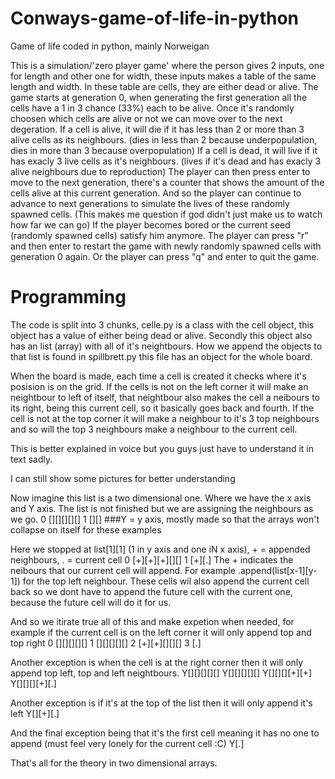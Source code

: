 # Conways-game-of-life-in-python
Game of life coded in python, mainly Norweigan

This is a simulation/'zero player game' where the person gives 2 inputs, one for length and other one for width, these inputs makes a table of the same length and width.
In these table are cells, they are either dead or alive. The game starts at generation 0, when generating the first generation all the cells have a 1 in 3 chance (33%) each to be alive. Once it's randomly choosen which cells are alive or not we can move over to the next degeration.
If a cell is alive, it will die if it has less than 2 or more than 3 alive cells as its neighbours. 
(dies in less than 2 because underpopulation, dies in more than 3 because overpopulation)
If a cell is dead, it will live if it has exacly 3 live cells as it's neighbours.
(lives if it's dead and has exacly 3 alive neighbours due to reproduction)
The player can then press enter to move to the next generation, there's a counter that shows the amount of the cells alive at this current generation.
And so the player can continue to advance to next generations to simulate the lives of these randomly spawned cells.
(This makes me question if god didn't just make us to watch how far we can go)
If the player becomes bored or the current seed (randomly spawned cells) satisfy him anymore. The player can press "r" and then enter to restart the game
with newly randomly spawned cells with generation 0 again. Or the player can press "q" and enter to quit the game.

# Programming
The code is split into 3 chunks, celle.py is a class with the cell object, this object has a value of either being dead or alive. Secondly this object also has
an list (array) with all of it's neightbours. How we append the objects to that list is found in spillbrett.py this file has an object for the whole board. 

When the board is made, each time a cell is created it checks where it's posision is on the grid. If the cells is not on the left corner it will make an 
neightbour to left of itself, that neightbour also makes the cell a neibours to its right, being this current cell, so it basically goes back and fourth.
If the cell is not at the top corner it will make a neighbour to it's 3 top neighbours and so will the top 3 neighbours make a neighbour to the current cell.

This is better explained in voice but you guys just have to understand it in text sadly.

I can still show some pictures for better understanding

Now imagine this list is a two dimensional one. Where we have the x axis and Y axis.
The list is not finished but we are assigning the neighbours as we go.
0 [][][][][]
1 [][]
###Y = y axis, mostly made so that the arrays won't collapse on itself for these examples

Here we stopped at list[1][1] (1 in y axis and one iN x axis), + = appended neighbours, . = current cell
0 [+][+][+][][]
1 [+][.]
The + indicates the neibours that our current cell will append. For example .append(list[x-1][y-1])
for the top left neighbour.
These cells wil also append the current cell back so we dont have to append the future cell with the current one, because the future cell will do it for us.

And so we itirate true all of this and make expetion when needed, for example if the current cell is on the left corner it will only append top and top right
0 [][][][][]
1 [][][][][]
2 [+][+][][][]
3 [.]

Another exception is when the cell is at the right corner then it will only append top left, top and left neightbours.
Y[][][][][]
Y[][][][][]
Y[][][][+][+]
Y[][][][+][.]

Another exception is if it's at the top of the list then it will only append it's left
Y[][+][.]

And the final exception being that it's the first cell meaning it has no one to append (must feel very lonely for the current cell :C)
Y[.]

That's all for the theory in two dimensional arrays.
